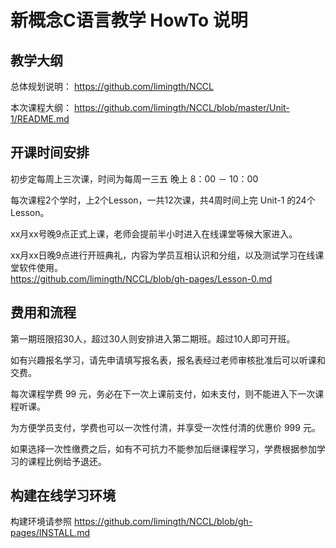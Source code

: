 # 新概念C语言教学 HowTo 说明

## 教学大纲

总体规划说明： <https://github.com/limingth/NCCL>

本次课程大纲： <https://github.com/limingth/NCCL/blob/master/Unit-1/README.md>

## 开课时间安排

初步定每周上三次课，时间为每周一三五 晚上 8：00 － 10：00 

每次课程2个学时，上2个Lesson，一共12次课，共4周时间上完 Unit-1 的24个Lesson。

xx月xx号晚9点正式上课，老师会提前半小时进入在线课堂等候大家进入。

xx月xx日晚9点进行开班典礼，内容为学员互相认识和分组，以及测试学习在线课堂软件使用。  
<https://github.com/limingth/NCCL/blob/gh-pages/Lesson-0.md>


## 费用和流程

第一期班限招30人，超过30人则安排进入第二期班。超过10人即可开班。

如有兴趣报名学习，请先申请填写报名表，报名表经过老师审核批准后可以听课和交费。

每次课程学费 99 元，务必在下一次上课前支付，如未支付，则不能进入下一次课程听课。

为方便学员支付，学费也可以一次性付清，并享受一次性付清的优惠价 999 元。

如果选择一次性缴费之后，如有不可抗力不能参加后继课程学习，学费根据参加学习的课程比例给予退还。


## 构建在线学习环境
构建环境请参照 <https://github.com/limingth/NCCL/blob/gh-pages/INSTALL.md>

